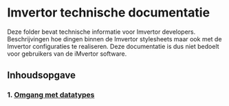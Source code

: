 # Imvertor technische documentatie
Deze folder bevat technische informatie voor Imvertor developers. Beschrijvingen hoe dingen binnen de Imvertor stylesheets maar ook met de Imvertor configuraties te realiseren.
Deze documentatie is dus niet bedoelt voor gebruikers van de iMvertor software.

## Inhoudsopgave
### 1. [Omgang met datatypes](https://github.com/VNG-Realisatie/Model-Driven-Design-Documentatie/blob/main/developer-documentation/Omgang%20met%20datatypes.md)
